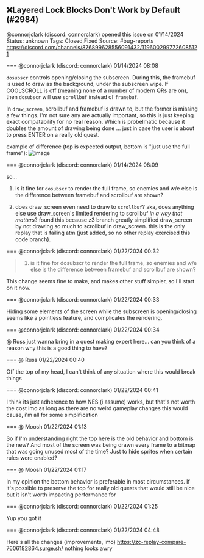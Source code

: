 ## ❌Layered Lock Blocks Don't Work by Default (#2984)
@connorjclark (discord: connorclark) opened this issue on 01/14/2024
Status: unknown
Tags: Closed,Fixed
Source: #bug-reports https://discord.com/channels/876899628556091432/1196002997726085121


=== @connorjclark (discord: connorclark) 01/14/2024 08:08

`dosubscr` controls opening/closing the subscreen. During this, the framebuf is used to draw as the background, under the subscreen wipe. If COOLSCROLL is off (meaning none of a number of modern QRs are on), then `dosubscr` will use `scrollbuf` instead of `framebuf`.

In `draw_screen`, scrollbuf and framebuf is drawn to, but the former is missing a few things. I'm not sure any are actually important, so this is just keeping exact compatability for no real reason. Which is probelmatic because it doubles the amount of drawing being done ... just in case the user is about to press ENTER on a really old quest.

example of difference (top is expected output, bottom is "just use the full frame"):
![image](https://cdn.discordapp.com/attachments/1196002997726085121/1196002998212632728/image.png?ex=65e43017&is=65d1bb17&hm=3fc196d0d001898a3018af629b9e1decab28049fd8a0bbf8c5793afcb0271945&)

=== @connorjclark (discord: connorclark) 01/14/2024 08:09

so...

1) is it fine for `dosubscr` to render the full frame, so enemies and w/e else is the difference between framebuf and scrollbuf are shown?

2) does draw_screen even need to draw to `scrollbuf`? aka, does anything else use draw_screen's limited rendering to scrollbuf _in a way that matters_?
found this because z3 branch greatly simplified draw_screen by not drawing so much to scrollbuf in draw_screen. this is the only replay that is failing atm (just added, so no other replay exercised this code branch).

=== @connorjclark (discord: connorclark) 01/22/2024 00:32

> 1) is it fine for dosubscr to render the full frame, so enemies and w/e else is the difference between framebuf and scrollbuf are shown?

This change seems fine to make, and makes other stuff simpler, so I'll start on it now.

=== @connorjclark (discord: connorclark) 01/22/2024 00:33

Hiding some elements of the screen while the subscreen is opening/closing seems like a pointless feature, and complicates the rendering.

=== @connorjclark (discord: connorclark) 01/22/2024 00:34

@ Russ just wanna bring in a quest making expert here... can you think of a reason why this is a good thing to have?

=== @ Russ 01/22/2024 00:40

Off the top of my head, I can't think of any situation where this would break things

=== @connorjclark (discord: connorclark) 01/22/2024 00:41

I think its just adherence to how NES (i assume) works, but that's not worth the cost imo
as long as there are no weird gameplay changes this would cause, i'm all for some simplification

=== @ Moosh 01/22/2024 01:13

So if I'm understanding right the top here is the old behavior and bottom is the new? And most of the screen was being drawn every frame to a bitmap that was going unused most of the time? Just to hide sprites when certain rules were enabled?

=== @ Moosh 01/22/2024 01:17

In my opinion the bottom behavior is preferable in most circumstances. If it's possible to preserve the top for really old quests that would still be nice but it isn't worth impacting performance for

=== @connorjclark (discord: connorclark) 01/22/2024 01:25

Yup you got it

=== @connorjclark (discord: connorclark) 01/22/2024 04:48

Here's all the changes (improvements, imo) https://zc-replay-compare-7606182864.surge.sh/
nothing looks awry
